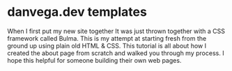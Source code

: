 # danvega.dev templates

When I first put my new site together It was just thrown together with a CSS framework called Bulma. This is my attempt at starting fresh from the ground up using plain old HTML & CSS. This tutorial is all about how I created the about page from scratch and walked you through my process. I hope this helpful for someone building their own web pages.


